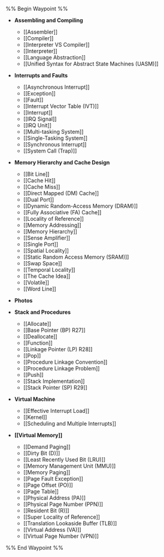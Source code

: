 %% Begin Waypoint %%
- **Assembling and Compiling**
	- [[Assembler]]
	- [[Compiler]]
	- [[Interpreter VS Compiler]]
	- [[Interpreter]]
	- [[Language Abstraction]]
	- [[Unified Syntax for Abstract State Machines (UASM)]]
- **Interrupts and Faults**
	- [[Asynchronous Interrupt]]
	- [[Exception]]
	- [[Fault]]
	- [[Interrupt Vector Table (IVT)]]
	- [[Interrupt]]
	- [[IRQ Signal]]
	- [[IRQ Unit]]
	- [[Multi-tasking System]]
	- [[Single-Tasking System]]
	- [[Synchronous Interrupt]]
	- [[System Call (Trap)]]
- **Memory Hierarchy and Cache Design**
	- [[Bit Line]]
	- [[Cache Hit]]
	- [[Cache Miss]]
	- [[Direct Mapped (DM) Cache]]
	- [[Dual Port]]
	- [[Dynamic Random-Access Memory (DRAM)]]
	- [[Fully Associative (FA) Cache]]
	- [[Locality of Reference]]
	- [[Memory Addressing]]
	- [[Memory Hierarchy]]
	- [[Sense Amplifier]]
	- [[Single Port]]
	- [[Spatial Locality]]
	- [[Static Random Access Memory (SRAM)]]
	- [[Swap Space]]
	- [[Temporal Locality]]
	- [[The Cache Idea]]
	- [[Volatile]]
	- [[Word Line]]
- **Photos**

- **Stack and Procedures**
	- [[Allocate]]
	- [[Base Pointer (BP) R27]]
	- [[Deallocate]]
	- [[Function]]
	- [[Linkage Pointer (LP) R28]]
	- [[Pop]]
	- [[Procedure Linkage Convention]]
	- [[Procedure Linkage Problem]]
	- [[Push]]
	- [[Stack Implementation]]
	- [[Stack Pointer (SP) R29]]
- **Virtual Machine**
	- [[Effective Interrupt Load]]
	- [[Kernel]]
	- [[Scheduling and Multiple Interrupts]]
- **[[Virtual Memory]]**
	- [[Demand Paging]]
	- [[Dirty Bit (D)]]
	- [[Least Recently Used Bit (LRU)]]
	- [[Memory Management Unit (MMU)]]
	- [[Memory Paging]]
	- [[Page Fault Exception]]
	- [[Page Offset (PO)]]
	- [[Page Table]]
	- [[Physical Address (PA)]]
	- [[Physical Page Number (PPN)]]
	- [[Resident Bit (R)]]
	- [[Super Locality of Reference]]
	- [[Translation Lookaside Buffer (TLB)]]
	- [[Virtual Address (VA)]]
	- [[Virtual Page Number (VPN)]]

%% End Waypoint %%
